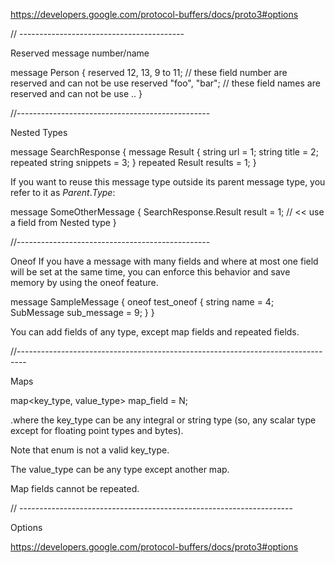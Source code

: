 
https://developers.google.com/protocol-buffers/docs/proto3#options


// -----------------------------------------

Reserved message number/name

  message Person {
    reserved 12, 13, 9 to 11; // these field number are reserved and can not be use
    reserved "foo", "bar"; // these field names are reserved and can not be use
 ..
}


//------------------------------------------------

Nested Types

message SearchResponse {
  message Result {
    string url = 1;
    string title = 2;
    repeated string snippets = 3;
  }
  repeated Result results = 1;
}

If you want to reuse this message type outside its parent message type, you refer to it as _Parent_._Type_:

message SomeOtherMessage {
  SearchResponse.Result result = 1;  // <<  use a field from Nested type
}
 

//------------------------------------------------

Oneof
If you have a message with many fields and where at most one field will be set at the same time, you can enforce this behavior and save memory by using the oneof feature.

message SampleMessage {
  oneof test_oneof {
    string name = 4;
    SubMessage sub_message = 9;
  }
}

You can add fields of any type, except map fields and repeated fields.

//--------------------------------------------------------------------------------


Maps

map<key_type, value_type> map_field = N;

.where the key_type can be any integral or string type (so, any scalar type except for floating point types and bytes). 

Note that enum is not a valid key_type. 

The value_type can be any type except another map.

Map fields cannot be repeated.


// --------------------------------------------------------------------

Options

https://developers.google.com/protocol-buffers/docs/proto3#options